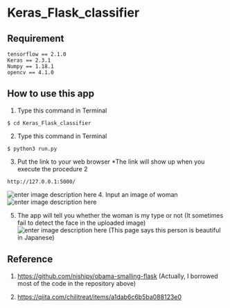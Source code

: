 # Keras_Flask_classifier

 ## Requirement
 ```
 tensorflow == 2.1.0
 Keras == 2.3.1
 Numpy == 1.18.1
 opencv == 4.1.0
 ```

## How to use this app

  

1. Type this  command in Terminal
```
$ cd Keras_Flask_classifier
```
2. Type this command in Terminal
```
$ python3 run.py
```

3. Put the link to your web browser 
*The link will show up when you execute the procedure 2
```
http://127.0.0.1:5000/
```
![enter image description here](https://user-images.githubusercontent.com/45162150/76144869-b0d92280-60c7-11ea-8d5b-c01d904e014c.png)
4. Input an image of woman
![enter image description here](https://user-images.githubusercontent.com/45162150/76144896-f4cc2780-60c7-11ea-876a-e43459ba8100.png)
 
5. The app will tell you whether the woman is my type or not
(It sometimes fail to detect the face in the uploaded image)
![enter image description here](https://user-images.githubusercontent.com/45162150/76144939-57bdbe80-60c8-11ea-8ae5-3eb668621adf.png)
  (This page says this person is beautiful in Japanese)

## Reference
1. https://github.com/nishipy/obama-smalling-flask
(Actually, I borrowed most of the code in the repository above)

2. https://qiita.com/chilitreat/items/a1dab6c6b5ba088123e0

